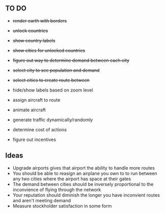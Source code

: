 ## TO DO
- ~~render earth with borders~~
- ~~unlock countries~~
- ~~show country labels~~
- ~~show cities for unlocked countries~~
- ~~figure out way to determine demand between each city~~
- ~~select city to see population and demand~~
- ~~select cities to create route between~~

- hide/show labels based on zoom level
- assign aircraft to route
- animate aircraft
- generate traffic dynamically/randomly
- determine cost of actions
- figure out incentives


## Ideas

- Upgrade airports gives that airport the ability to handle more routes
- You should be able to reasign an airplane you own to to run between any two cities where the airport has space at their gates
- The demand between cities should be inversely proportional to the inconvience of flying through the network
- Your reputation should diminish the longer you have inconvient routes and aren't meeting demand
- Measure stockholder satisfaction in some form